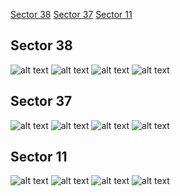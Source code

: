[Sector 38](#sector38)
[Sector 37](#sector37)
[Sector 11](#sector11)

<a name = "sector38"></a>
## Sector 38
![alt text](/tt/WASP-108_Sector_38/WASP-108_Sector_38_a_TimeSeries.png)
![alt text](/tt/WASP-108_Sector_38/WASP-108_Sector_38_b_FoldedLightCurve.png)
![alt text](/tt/WASP-108_Sector_38/WASP-108_Sector_38_b_IndividualTransitsWithFit.png)
![alt text](/tt/WASP-108_Sector_38/WASP-108_Sector_38_c_TimingResiduals.png)

<a name = "sector37"></a>
## Sector 37
![alt text](/tt/WASP-108_Sector_37/WASP-108_Sector_37_a_TimeSeries.png)
![alt text](/tt/WASP-108_Sector_37/WASP-108_Sector_37_b_FoldedLightCurve.png)
![alt text](/tt/WASP-108_Sector_37/WASP-108_Sector_37_b_IndividualTransitsWithFit.png)
![alt text](/tt/WASP-108_Sector_37/WASP-108_Sector_37_c_TimingResiduals.png)

<a name = "sector11"></a>
## Sector 11
![alt text](/tt/WASP-108_Sector_11/WASP-108_Sector_11_a_TimeSeries.png)
![alt text](/tt/WASP-108_Sector_11/WASP-108_Sector_11_b_FoldedLightCurve.png)
![alt text](/tt/WASP-108_Sector_11/WASP-108_Sector_11_b_IndividualTransitsWithFit.png)
![alt text](/tt/WASP-108_Sector_11/WASP-108_Sector_11_c_TimingResiduals.png)

